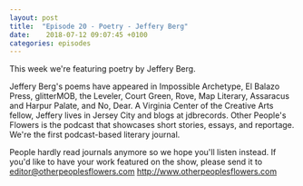 ```yaml
---
layout: post
title:  "Episode 20 - Poetry - Jeffery Berg"
date:    2018-07-12 09:07:45 +0100
categories: episodes
---
```


This week we're featuring poetry by Jeffery Berg.

Jeffery Berg's poems have appeared in Impossible Archetype, El Balazo Press, glitterMOB,
the Leveler, Court Green, Rove, Map Literary, Assaracus and Harpur
Palate, and No, Dear. A Virginia Center of the Creative Arts fellow,
Jeffery lives in Jersey City and blogs at jdbrecords. Other People's
Flowers is the podcast that showcases short stories, essays, and
reportage. We're the first podcast-based literary journal.

People hardly read journals anymore so we hope you'll listen instead. If you'd like to have your work featured on the show, please send it to editor@otherpeoplesflowers.com http://www.otherpeoplesflowers.com
